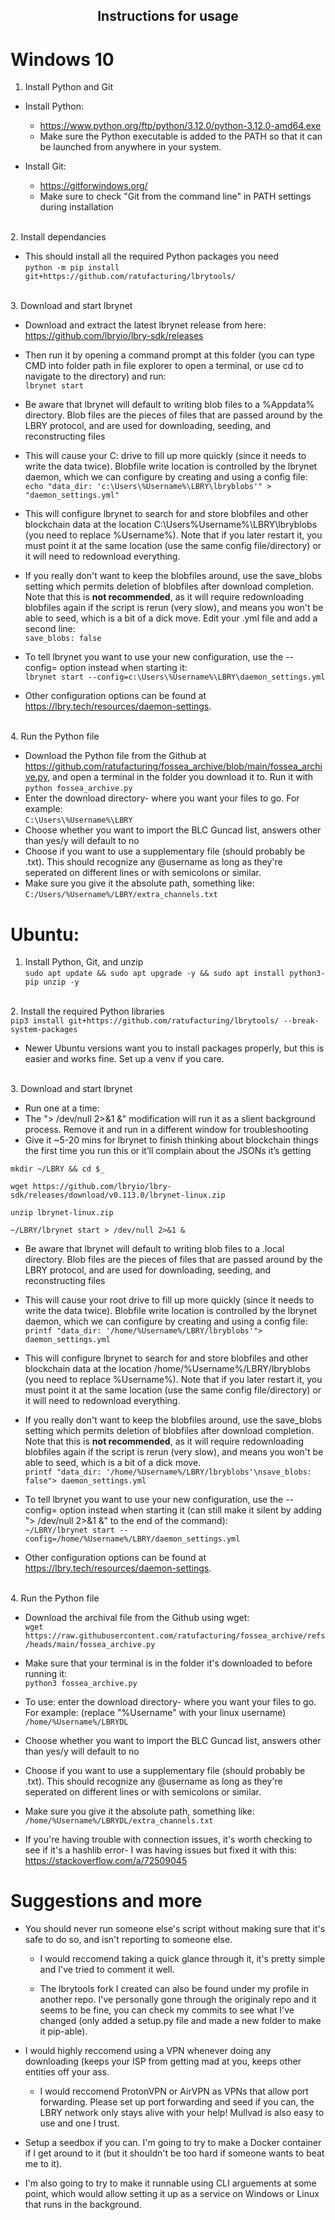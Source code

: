 ## <center>Instructions for usage</center>


# Windows 10

1. Install Python and Git
* Install Python:
 	* https://www.python.org/ftp/python/3.12.0/python-3.12.0-amd64.exe
	* Make sure the Python executable is added to the PATH so that it can be launched from anywhere in your system.

* Install Git:
	* https://gitforwindows.org/
	* Make sure to check "Git from the command line" in PATH settings during installation

<br/>2. Install dependancies
* This should install all the required Python packages you need
<br/>`python -m pip install git+https://github.com/ratufacturing/lbrytools/`

<br/>3. Download and start lbrynet
* Download and extract the latest lbrynet release from here: https://github.com/lbryio/lbry-sdk/releases
* Then run it by opening a command prompt at this folder (you can type CMD into folder path in file explorer to open a terminal, or use cd to navigate to the directory) and run: 
<br/>`lbrynet start`


* Be aware that lbrynet will default to writing blob files to a %Appdata% directory. Blob files are the pieces of files that are passed around by the LBRY protocol, and are used for downloading, seeding, and reconstructing files
* This will cause your C: drive to fill up more quickly (since it needs to write the data twice). Blobfile write location is controlled by the lbrynet daemon, which we can configure by creating and using a config file:
<br/>`echo "data_dir: 'c:\Users\%Username%\LBRY\lbryblobs'" > "daemon_settings.yml"`
* This will configure lbrynet to search for and store blobfiles and other blockchain data at the location C:\Users\%Username%\LBRY\lbryblobs (you need to replace %Username%). Note that if you later restart it, you must point it at the same location (use the same config file/directory) or it will need to redownload everything.
* If you really don't want to keep the blobfiles around, use the save_blobs setting which permits deletion of blobfiles after download completion. Note that this is **not recommended**, as it will require redownloading blobfiles again if the script is rerun (very slow), and means you won't be able to seed, which is a bit of a dick move. Edit your .yml file and add a second line:
<br/>`save_blobs: false`
* To tell lbrynet you want to use your new configuration, use the --config= option instead when starting it:
<br/>`lbrynet start --config=c:\Users\%Username%\LBRY\daemon_settings.yml`
* Other configuration options can be found at https://lbry.tech/resources/daemon-settings.

<br/>4. Run the Python file
* Download the Python file from the Github at https://github.com/ratufacturing/fossea_archive/blob/main/fossea_archive.py, and open a terminal in the folder you download it to. Run it with
<br/>`python fossea_archive.py`
* Enter the download directory- where you want your files to go. For example:
<br/>`C:\Users\%Username%\LBRY`
* Choose whether you want to import the BLC Guncad list, answers other than yes/y will default to no
* Choose if you want to use a supplementary file (should probably be .txt). This should recognize any @username as long as they're seperated on different lines or with semicolons or similar.
* Make sure you give it the absolute path, something like:
<br/>`C:/Users/%Username%/LBRY/extra_channels.txt`



# Ubuntu:

1. Install Python, Git, and unzip
<br/>`sudo apt update && sudo apt upgrade -y && sudo apt install python3-pip unzip -y`

<br/>2. Install the required Python libraries
<br/>`pip3 install git+https://github.com/ratufacturing/lbrytools/ --break-system-packages`
* Newer Ubuntu versions want you to install packages properly, but this is easier and works fine. Set up a venv if you care.

<br/>3. Download and start lbrynet 
* Run one at a time:
* The "> /dev/null 2>&1 &" modification will run it as a slient background process. Remove it and run in a different window for troubleshooting
* Give it ~5-20 mins for lbrynet to finish thinking about blockchain things the first time you run this or it’ll complain about the JSONs it’s getting
```
mkdir ~/LBRY && cd $_

wget https://github.com/lbryio/lbry-sdk/releases/download/v0.113.0/lbrynet-linux.zip

unzip lbrynet-linux.zip

~/LBRY/lbrynet start > /dev/null 2>&1 &
```

* Be aware that lbrynet will default to writing blob files to a .local directory. Blob files are the pieces of files that are passed around by the LBRY protocol, and are used for downloading, seeding, and reconstructing files
* This will cause your root drive to fill up more quickly (since it needs to write the data twice). Blobfile write location is controlled by the lbrynet daemon, which we can configure by creating and using a config file:
<br/>`printf "data_dir: '/home/%Username%/LBRY/lbryblobs'"> daemon_settings.yml`

* This will configure lbrynet to search for and store blobfiles and other blockchain data at the location /home/%Username%/LBRY/lbryblobs (you need to replace %Username%). Note that if you later restart it, you must point it at the same location (use the same config file/directory) or it will need to redownload everything.
* If you really don't want to keep the blobfiles around, use the save_blobs setting which permits deletion of blobfiles after download completion. Note that this is **not recommended**, as it will require redownloading blobfiles again if the script is rerun (very slow), and means you won't be able to seed, which is a bit of a dick move.
<br/>`printf "data_dir: '/home/%Username%/LBRY/lbryblobs'\nsave_blobs: false"> daemon_settings.yml`
* To tell lbrynet you want to use your new configuration, use the --config= option instead when starting it (can still make it silent by adding "> /dev/null 2>&1 &" to the end of the command):
<br/>`~/LBRY/lbrynet start --config=/home/%Username%/LBRY/daemon_settings.yml`
* Other configuration options can be found at https://lbry.tech/resources/daemon-settings.

<br/>4. Run the Python file
* Download the archival file from the Github using wget:
<br/>`wget https://raw.githubusercontent.com/ratufacturing/fossea_archive/refs/heads/main/fossea_archive.py`
* Make sure that your terminal is in the folder it's downloaded to before running it:
<br/>`python3 fossea_archive.py`
* To use: enter the download directory- where you want your files to go. For example: (replace "%Username" with your linux username)
<br/>`/home/%Username%/LBRYDL`

* Choose whether you want to import the BLC Guncad list, answers other than yes/y will default to no
* Choose if you want to use a supplementary file (should probably be .txt). This should recognize any @username as long as they're seperated on different lines or with semicolons or similar.
* Make sure you give it the absolute path, something like:
<br/>`/home/%Username%/LBRYDL/extra_channels.txt`
* If you're having trouble with connection issues, it's worth checking to see if it's a hashlib error- I was having issues but fixed it with this: https://stackoverflow.com/a/72509045

# Suggestions and more

* You should never run someone else's script without making sure that it's safe to do so, and isn't reporting to someone else. 
 
 	* I would reccomend taking a quick glance through it, it's pretty simple and I've tried to comment it well.
   
   * The lbrytools fork I created can also be found under my profile in another repo. I've personally gone through the originaly repo and it seems to be fine, you can check my commits to see what I've changed (only added a setup.py file and made a new folder to make it pip-able).
    
* I would highly reccomend using a VPN whenever doing any downloading (keeps your ISP from getting mad at you, keeps other entities off your ass. 
 
 	* I would reccomend ProtonVPN or AirVPN as VPNs that allow port forwarding. Please set up port forwarding and seed if you can, the LBRY network only stays alive with your help! Mullvad is also easy to use and one I trust.
     
* Setup a seedbox if you can. I'm going to try to make a Docker container if I get around to it (but it shouldn't be too hard if someone wants to beat me to it).
* I'm also going to try to make it runnable using CLI arguements at some point, which would allow setting it up as a service on Windows or Linux that runs in the background.
